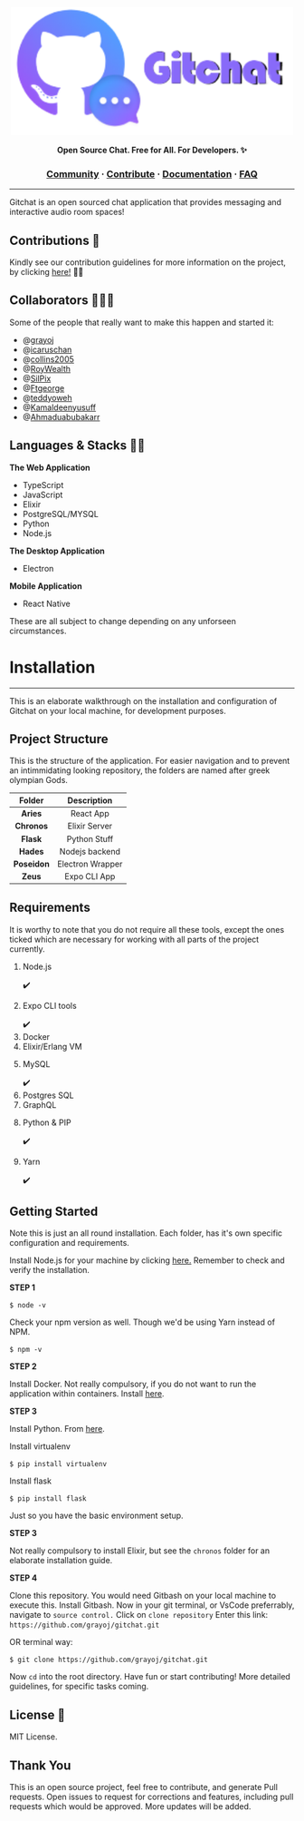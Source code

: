 <a href="https://gitchat.app"><p align="center">
<img width="500" src="gitchat.png"/>
</a>
<p align="center">
<b>Open Source Chat. Free for All. For Developers. ✨</b>
</p>

<h3 align="center">
  <a href="">Community</a>
  <span> · </span>
  <a href="">Contribute</a>
  <span> · </span>
  <a href="">Documentation</a>
  <span> · </span>
  <a href="">FAQ</a>
</h3>

---

Gitchat is an open sourced chat application that provides messaging and interactive audio room spaces!

## Contributions 🎯

Kindly see our contribution guidelines for more information on the project, by clicking <a href="https://github.com/">here!</a> 🐱‍🏍

## Collaborators 👨‍👧‍👧

Some of the people that really want to make this happen and started it:

- @<a href="https://github.com/grayoj">grayoj</a>
- @<a href="https://github.com/icaruschan">icaruschan</a>
- @<a href="https://github.com/collins2005">collins2005</a>
- @<a href="https://github.com/roywealth">RoyWealth</a>
- @<a href="https://github.com/silpix">SilPix</a>
- @<a href="https://github.com/ftgeorge">Ftgeorge</a>
- @<a href="https://github.com/teddyoweh">teddyoweh</a>
- @<a href="https://github.com/kamaldeenyusuff">Kamaldeenyusuff</a>
- @<a href="https://github.com/ahmaduabubakarr">Ahmaduabubakarr</a>


## Languages & Stacks 🐱‍🏍

<strong>The Web Application</strong>
- TypeScript
- JavaScript
- Elixir
- PostgreSQL/MYSQL
- Python
- Node.js

<strong>The Desktop Application</strong>
- Electron

<strong>Mobile Application</strong>
- React Native

These are all subject to change depending on any unforseen circumstances. 

# Installation

---

This is an elaborate walkthrough on the installation and configuration of Gitchat on your local machine, for development purposes.

## Project Structure

This is the structure of the application. For easier navigation and to prevent an intimmidating looking repository, the folders are named after greek olympian Gods.

|   Folder    |   Description    |
| :---------: | :--------------: |
|  <b>Aries   |    React App     |
| <b>Chronos  |  Elixir Server   |
|  <b>Flask   |   Python Stuff   |
|  <b>Hades   |  Nodejs backend  |
| <b>Poseidon | Electron Wrapper |
|   <b>Zeus   |   Expo CLI App   |

## Requirements

It is worthy to note that you do not require all these tools, except the ones ticked which are necessary for working with all parts of the project currently.

1. <p>Node.js</p> ✔️
2. <p>Expo CLI tools</p> ✔️
3. Docker
4. Elixir/Erlang VM
5. <p>MySQL</p> ✔️
6. Postgres SQL
7. GraphQL
8. <p>Python & PIP</p> ✔️
9. <p>Yarn</p> ✔️

## Getting Started

Note this is just an all round installation. Each folder, has it's own specific configuration and requirements.

Install Node.js for your machine by clicking <a href="http://nodejs.org">here.</a> Remember to check and verify the installation.

<strong>STEP 1</strong>

```shell
$ node -v
```

Check your npm version as well. Though we'd be using Yarn instead of NPM.

```shell
$ npm -v
```

<strong>STEP 2</strong>

Install Docker. Not really compulsory, if you do not want to run the application within containers.
Install <a href="http://docker.org">here</a>.

<strong>STEP 3</strong>

Install Python. From <a href="http://python.org">here</a>.

Install virtualenv

```shell
$ pip install virtualenv
```

Install flask

```shell
$ pip install flask
```

Just so you have the basic environment setup.

<strong>STEP 3</strong>

Not really compulsory to install Elixir, but see the `chronos` folder for an elaborate installation guide.

<strong>STEP 4</strong>

Clone this repository. You would need Gitbash on your local machine to execute this. Install Gitbash.
Now in your git terminal, or VsCode preferrably, navigate to `source control.`
Click on `clone repository`
Enter this link: `https://github.com/grayoj/gitchat.git`

OR terminal way:

```git
$ git clone https://github.com/grayoj/gitchat.git
```

Now `cd` into the root directory. Have fun or start contributing!
More detailed guidelines, for specific tasks coming.


## License 🔑

MIT License.

## Thank You

This is an open source project, feel free to contribute, and generate Pull requests. Open issues to request for corrections and features, including pull requests which would be approved.
 More updates will be added.
